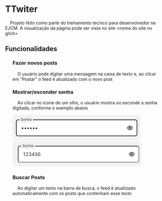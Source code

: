 <style>
  img {
    border-radius: 10px;
  }
  p {
    text-indent: 16px;
  }
</style>

<h1>TTwiter</h1>

<p>Projeto feito como parte do treinamento tecnico para desenvolvedor na EJCM. A visualização da página pode ser vista no site 	&lt;nome do site no glich&gt; </p>

<h2>Funcionalidades</h2>
  <ul>
    <h3>Fazer novos posts</h3>
    <p>O usuário pode digitar uma mensagem na caixa de texto e, ao clicar em "Postar" o feed é atualizado com o novo post</p>
    <h3>Mostrar/esconder senha</h3>
      <p>Ao clicar no icone de um olho, o usuário mostra ou esconde a senha digitada, conforme o exemplo abaixo</p>
      <img src="./img/divulgacao/senha-escondida.png" alt="print da senha escondida"/>
      <img src="./img/divulgacao/senha-visivel.png" alt="print da senha escondida"/>
    <h3>Buscar Posts</h3>
    <p>Ao digitar um texto na barra de busca, o feed é atualizado automaticamente com os posts que contenham esse texto</p>
  </ul>